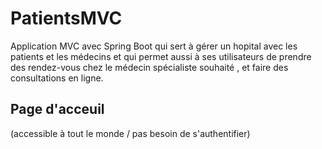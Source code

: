 # PatientsMVC
Application MVC avec Spring Boot qui sert à gérer un hopital avec les patients et les médecins et qui permet aussi à ses utilisateurs de prendre des rendez-vous chez le médecin spécialiste souhaité , et faire des consultations en ligne.
## Page d'acceuil
(accessible à tout le monde / pas besoin de s'authentifier)
